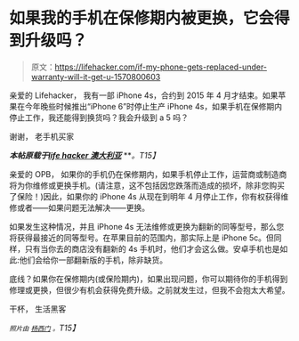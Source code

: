# 如果我的手机在保修期内被更换，它会得到升级吗？

> 原文：<https://lifehacker.com/if-my-phone-gets-replaced-under-warranty-will-it-get-u-1570800603>

亲爱的 Lifehacker，
我有一部 iPhone 4s，合约到 2015 年 4 月才结束。如果苹果在今年晚些时候推出“iPhone 6”时停止生产 iPhone 4s，如果手机在保修期内停止工作，我还能得到换货吗？我会升级到 a 5 吗？



谢谢，
老手机买家

***本帖原载于***[***life hacker 澳大利亚***](http://www.lifehacker.com.au/2014/04/ask-lh-if-my-phone-gets-replaced-under-warranty-will-it-be-upgraded/) ***。*T15】**

亲爱的 OPB，
如果你的手机仍在保修期内，如果手机停止工作，运营商或制造商将为你维修或更换手机。(请注意，这不包括因您跌落而造成的损坏，除非您购买了保险！)因此，如果你的 iPhone 4s 从现在到明年 4 月停止工作，你有权获得维修或者——如果问题无法解决——更换。

如果发生这种情况，并且 iPhone 4s 无法维修或更换为翻新的同等型号，那么您将获得最接近的同等型号。在苹果目前的范围内，那实际上是 iPhone 5c。但同样，只有当你去的商店没有翻新的 4s 手机时，他们才会这么做。安卓手机也是如此:他们会给你一部翻新版的手机，除非缺货。

底线？如果你在保修期内(或保险期内)，如果出现问题，你可以期待你的手机得到修理或更换，但很少有机会获得免费升级。之前就发生过，但我不会抱太大希望。

干杯，
生活黑客

*<small>照片由</small>* [*<small>杨西门</small>*](http://www.flickr.com/photos/smjb/10624494845) *<small>。</small>T15】*